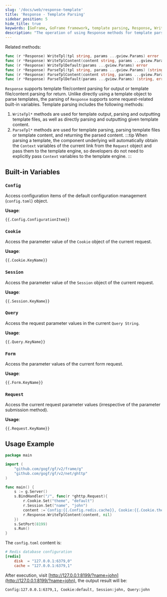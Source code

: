 ```yaml
---
slug: '/docs/web/response-template'
title: 'Response - Template Parsing'
sidebar_position: 5
hide_title: true
keywords: [GoFrame, GoFrame framework, template parsing, Response, WriteTpl, ParseTpl, gview, config.toml, Session, Cookie]
description: "The operation of using Response methods for template parsing and data returns in the GoFrame framework, including methods such as WriteTpl and ParseTpl. Through these methods, template files or content can be parsed and output, while also supporting built-in variables such as Config, Cookie, and Session, providing flexible template operation. It also includes detailed example code to help you better understand and apply."
---
```


Related methods:

```go
func (r *Response) WriteTpl(tpl string, params ...gview.Params) error
func (r *Response) WriteTplContent(content string, params ...gview.Params) error
func (r *Response) WriteTplDefault(params ...gview.Params) error
func (r *Response) ParseTpl(tpl string, params ...gview.Params) (string, error)
func (r *Response) ParseTplContent(content string, params ...gview.Params) (string, error)
func (r *Response) ParseTplDefault(params ...gview.Params) (string, error)
```

`Response` supports template file/content parsing for output or template file/content parsing for return. Unlike directly using a template object to parse templates, the parsing of `Response` supports some request-related built-in variables. Template parsing includes the following methods:

1. `WriteTpl*` methods are used for template output, parsing and outputting template files, as well as directly parsing and outputting given template content.
2. `ParseTpl*` methods are used for template parsing, parsing template files or template content, and returning the parsed content. 
:::tip
When parsing a template, the component underlying will automatically obtain the `Context` variables of the current link from the `Request` object and pass them to the template engine, so developers do not need to explicitly pass `Context` variables to the template engine.
:::
## Built-in Variables

### `Config`

Access configuration items of the default configuration management (`config.toml`) object.

**Usage**:

```
{{.Config.ConfigurationItem}}
```

### `Cookie`

Access the parameter value of the `Cookie` object of the current request.

**Usage**:

```
{{.Cookie.KeyName}}
```

### `Session`

Access the parameter value of the `Session` object of the current request.

**Usage**:

```
{{.Session.KeyName}}
```

### `Query`

Access the request parameter values in the current `Query String`.

**Usage**:

```
{{.Query.KeyName}}
```

### `Form`

Access the parameter values of the current form request.

**Usage**:

```
{{.Form.KeyName}}
```

### `Request`

Access the current request parameter values (irrespective of the parameter submission method).

**Usage**:

```
{{.Request.KeyName}}
```

## Usage Example

```go
package main

import (
    "github.com/gogf/gf/v2/frame/g"
    "github.com/gogf/gf/v2/net/ghttp"
)

func main() {
    s := g.Server()
    s.BindHandler("/", func(r *ghttp.Request){
        r.Cookie.Set("theme", "default")
        r.Session.Set("name", "john")
        content :=`Config:{{.Config.redis.cache}}, Cookie:{{.Cookie.theme}}, Session:{{.Session.name}}, Query:{{.Query.name}}`
        r.Response.WriteTplContent(content, nil)
    })
    s.SetPort(8199)
    s.Run()
}
```

The `config.toml` content is:

```toml
# Redis database configuration
[redis]
    disk  = "127.0.0.1:6379,0"
    cache = "127.0.0.1:6379,1"
```

After execution, visit [http://127.0.0.1:8199/?name=john](http://127.0.0.1:8199/?name=john), the output result will be:

```html
Config:127.0.0.1:6379,1, Cookie:default, Session:john, Query:john
```